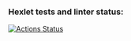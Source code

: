 ### Hexlet tests and linter status:
[![Actions Status](https://github.com/arischoi/qa-engineer-project-85/actions/workflows/hexlet-check.yml/badge.svg)](https://github.com/arischoi/qa-engineer-project-85/actions)